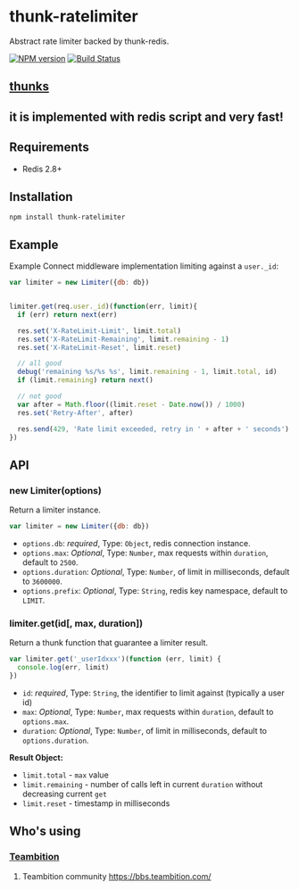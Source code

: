 thunk-ratelimiter
==========
Abstract rate limiter backed by thunk-redis.

[![NPM version][npm-image]][npm-url]
[![Build Status][travis-image]][travis-url]

## [thunks](https://github.com/thunks/thunks)

## it is implemented with redis script and very fast!

## Requirements

- Redis 2.8+

## Installation

```
npm install thunk-ratelimiter
```

## Example

 Example Connect middleware implementation limiting against a `user._id`:

```js
var limiter = new Limiter({db: db})


limiter.get(req.user._id)(function(err, limit){
  if (err) return next(err)

  res.set('X-RateLimit-Limit', limit.total)
  res.set('X-RateLimit-Remaining', limit.remaining - 1)
  res.set('X-RateLimit-Reset', limit.reset)

  // all good
  debug('remaining %s/%s %s', limit.remaining - 1, limit.total, id)
  if (limit.remaining) return next()

  // not good
  var after = Math.floor((limit.reset - Date.now()) / 1000)
  res.set('Retry-After', after)

  res.send(429, 'Rate limit exceeded, retry in ' + after + ' seconds')
})
```

## API

### new Limiter(options)

Return a limiter instance.

```js
var limiter = new Limiter({db: db})
```

- `options.db`: *required*, Type: `Object`, redis connection instance.
- `options.max`: *Optional*, Type: `Number`, max requests within `duration`, default to `2500`.
- `options.duration`: *Optional*, Type: `Number`, of limit in milliseconds, default to `3600000`.
- `options.prefix`: *Optional*, Type: `String`, redis key namespace, default to `LIMIT`.

### limiter.get(id[, max, duration])

Return a thunk function that guarantee a limiter result.

```js
var limiter.get('_userIdxxx')(function (err, limit) {
  console.log(err, limit)
})
```

- `id`: *required*, Type: `String`, the identifier to limit against (typically a user id)
- `max`: *Optional*, Type: `Number`, max requests within `duration`, default to `options.max`.
- `duration`: *Optional*, Type: `Number`, of limit in milliseconds, default to `options.duration`.

**Result Object:**

- `limit.total` - `max` value
- `limit.remaining` - number of calls left in current `duration` without decreasing current `get`
- `limit.reset` - timestamp in milliseconds

## Who's using

### [Teambition](https://www.teambition.com/)
1. Teambition community https://bbs.teambition.com/

[npm-url]: https://npmjs.org/package/thunk-ratelimiter
[npm-image]: http://img.shields.io/npm/v/thunk-ratelimiter.svg

[travis-url]: https://travis-ci.org/thunks/thunk-ratelimiter
[travis-image]: http://img.shields.io/travis/thunks/thunk-ratelimiter.svg
